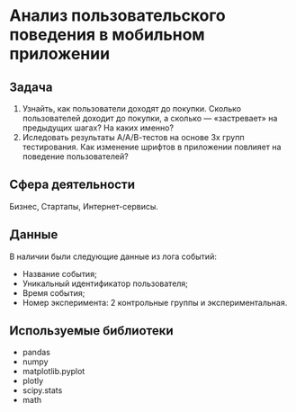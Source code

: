 
# Анализ пользовательского поведения в мобильном приложении

## Задача

1. Узнайть, как пользователи доходят до покупки. Сколько пользователей доходит до покупки, а сколько — «застревает» на предыдущих шагах? На каких именно?
2. Иследовать результаты А/А/В-тестов на основе 3х групп тестирования. Как изменение шрифтов в приложении повлияет на поведение пользователей?


## Сфера деятельности
Бизнес, Стартапы, Интернет-сервисы.

## Данные

В наличии были следующие данные из лога событий:
- Название события;
- Уникальный идентификатор пользователя;
- Время события;
- Номер эксперимента: 2 контрольные группы и экспериментальная.

## Используемые библиотеки
- pandas
- numpy
- matplotlib.pyplot
- plotly
- scipy.stats
- math